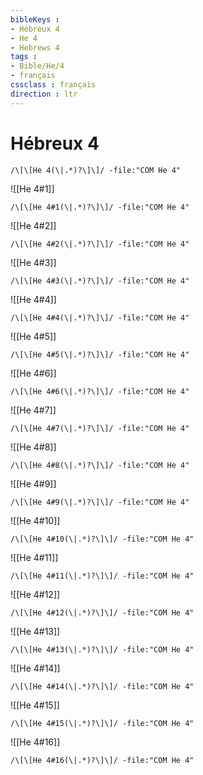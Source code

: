 ```yaml
---
bibleKeys : 
- Hébreux 4
- He 4
- Hebrews 4
tags : 
- Bible/He/4
- français
cssclass : français
direction : ltr
---
```


# Hébreux 4

```query
/\[\[He 4(\|.*)?\]\]/ -file:"COM He 4"
```



![[He 4#1]]

```query
/\[\[He 4#1(\|.*)?\]\]/ -file:"COM He 4"
```

![[He 4#2]]

```query
/\[\[He 4#2(\|.*)?\]\]/ -file:"COM He 4"
```

![[He 4#3]]

```query
/\[\[He 4#3(\|.*)?\]\]/ -file:"COM He 4"
```

![[He 4#4]]

```query
/\[\[He 4#4(\|.*)?\]\]/ -file:"COM He 4"
```

![[He 4#5]]

```query
/\[\[He 4#5(\|.*)?\]\]/ -file:"COM He 4"
```

![[He 4#6]]

```query
/\[\[He 4#6(\|.*)?\]\]/ -file:"COM He 4"
```

![[He 4#7]]

```query
/\[\[He 4#7(\|.*)?\]\]/ -file:"COM He 4"
```

![[He 4#8]]

```query
/\[\[He 4#8(\|.*)?\]\]/ -file:"COM He 4"
```

![[He 4#9]]

```query
/\[\[He 4#9(\|.*)?\]\]/ -file:"COM He 4"
```

![[He 4#10]]

```query
/\[\[He 4#10(\|.*)?\]\]/ -file:"COM He 4"
```

![[He 4#11]]

```query
/\[\[He 4#11(\|.*)?\]\]/ -file:"COM He 4"
```

![[He 4#12]]

```query
/\[\[He 4#12(\|.*)?\]\]/ -file:"COM He 4"
```

![[He 4#13]]

```query
/\[\[He 4#13(\|.*)?\]\]/ -file:"COM He 4"
```

![[He 4#14]]

```query
/\[\[He 4#14(\|.*)?\]\]/ -file:"COM He 4"
```

![[He 4#15]]

```query
/\[\[He 4#15(\|.*)?\]\]/ -file:"COM He 4"
```

![[He 4#16]]

```query
/\[\[He 4#16(\|.*)?\]\]/ -file:"COM He 4"
```

